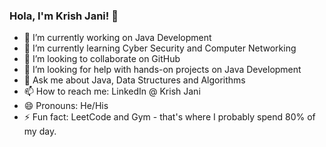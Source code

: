 ### Hola, I'm Krish Jani! 👋



- 🔭 I’m currently working on Java Development
- 🌱 I’m currently learning Cyber Security and Computer Networking
- 👯 I’m looking to collaborate on GitHub
- 🤔 I’m looking for help with hands-on projects on Java Development
- 💬 Ask me about Java, Data Structures and Algorithms
- 📫 How to reach me: LinkedIn @ Krish Jani
- 😄 Pronouns: He/His
- ⚡ Fun fact: LeetCode and Gym - that's where I probably spend 80% of my day.

